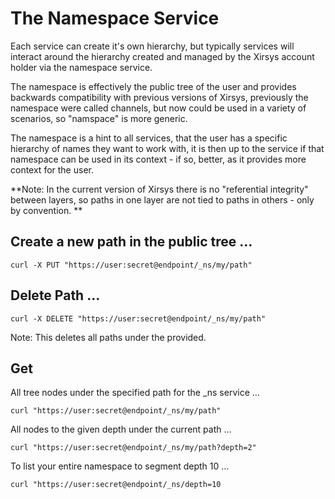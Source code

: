 # The Namespace Service

Each service can create it's own hierarchy, but typically services will interact around the hierarchy created and managed by the Xirsys account holder via the namespace service.

The namespace is effectively the public tree of the user and provides backwards compatibility with previous versions of Xirsys, previously the namespace were called channels, but now could be used in a variety of scenarios, so "namspace" is more generic.

The namespace is a hint to all services, that the user has a specific hierarchy of names they want to work with, it is then up to the service if that namespace can be used in its context - if so, better, as it provides more context for the user.

**Note: In the current version of Xirsys there is no "referential integrity" between layers, so paths in one layer are not tied to paths in others - only by convention.
**
## Create a new path in the public tree …

`curl -X PUT "https://user:secret@endpoint/_ns/my/path"
`
## Delete Path ...

`curl -X DELETE "https://user:secret@endpoint/_ns/my/path"`


Note: This deletes all paths under the provided.

## Get

All tree nodes under the specified path for the _ns service …

`curl "https://user:secret@endpoint/_ns/my/path"`


All nodes to the given depth under the current path …

`curl "https://user:secret@endpoint/_ns/my/path?depth=2"`


To list your entire namespace to segment depth 10 …

`curl "https://user:secret@endpoint/_ns/depth=10`